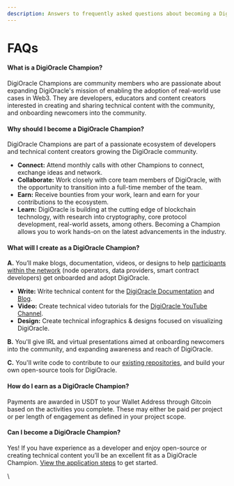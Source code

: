 ```yaml
---
description: Answers to frequently asked questions about becoming a DigiOracle champion.
---
```


# FAQs

#### What is a DigiOracle Champion?[​](https://docs.celo.org/community/celo-sage/faq#what-is-a-celo-sage) <a href="#what-is-a-celo-sage" id="what-is-a-celo-sage"></a>

DigiOracle Champions are community members who are passionate about expanding DigiOracle's mission of enabling the adoption of real-world use cases in Web3. They are developers, educators and content creators interested in creating and sharing technical content with the community, and onboarding newcomers into the community.

#### Why should I become a DigiOracle Champion?[​](https://docs.celo.org/community/celo-sage/faq#why-should-i-become-a-celo-sage) <a href="#why-should-i-become-a-celo-sage" id="why-should-i-become-a-celo-sage"></a>

DigiOracle Champions are part of a passionate ecosystem of developers and technical content creators growing the DigiOracle community.

* **Connect:** Attend monthly calls with other Champions to connect, exchange ideas and network.
* **Collaborate:** Work closely with core team members of DigiOracle, with the opportunity to transition into a full-time member of the team.
* **Earn:** Receive bounties from your work, learn and earn for your contributions to the ecosystem.
* **Learn:** DigiOracle is building at the cutting edge of blockchain technology, with research into cryptography, core protocol development, real-world assets, among others. Becoming a Champion allows you to work hands-on on the latest advancements in the industry.

#### What will I create as a DigiOracle Champion?[​](https://docs.celo.org/community/celo-sage/faq#what-will-i-create-as-a-celo-sage) <a href="#what-will-i-create-as-a-celo-sage" id="what-will-i-create-as-a-celo-sage"></a>

**A.** You’ll make blogs, documentation, videos, or designs to help [participants within the network](https://digioracle.link/ecosystem) (node operators, data providers, smart contract developers) get onboarded and adopt DigiOracle.

* **Write:** Write technical content for the [DigiOracle Documentation](http://127.0.0.1:5000/o/eDEv7WuywwgfvfwZ7gpA/s/yOr8lsxlSYYa6WW10BrH/) and [Blog](https://klayoracle.medium.com).
* **Video:** Create technical video tutorials for the [DigiOracle YouTube Channel](https://www.youtube.com/@digioracle\_link).
* **Design:** Create technical infographics & designs focused on visualizing DigiOracle.

**B.** You'll give IRL and virtual presentations aimed at onboarding newcomers into the community, and expanding awareness and reach of DigiOracle.

**C.** You'll write code to contribute to our [existing repositories](https://github.com/KlayOracle), and build your own open-source tools for DigiOracle.

#### How do I earn as a DigiOracle Champion?[​](https://docs.celo.org/community/celo-sage/faq#how-do-i-earn-as-a-celo-sage) <a href="#how-do-i-earn-as-a-celo-sage" id="how-do-i-earn-as-a-celo-sage"></a>

Payments are awarded in USDT to your Wallet Address through Gitcoin based on the activities you complete. These may either be paid per project or per length of engagement as defined in your project scope.

#### Can I become a DigiOracle Champion?[​](https://docs.celo.org/community/celo-sage/faq#can-i-become-a-celo-sage) <a href="#can-i-become-a-celo-sage" id="can-i-become-a-celo-sage"></a>

Yes! If you have experience as a developer and enjoy open-source or creating technical content you’ll be an excellent fit as a DigiOracle Champion. [View the application steps](how-to-create-content-and-become-a-digioracle-champion.md) to get started.

\
